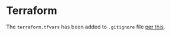 # Terraform

The `terraform.tfvars` has been added to `.gitignore` file [per this](https://github.com/github/gitignore/blob/main/Terraform.gitignore).
